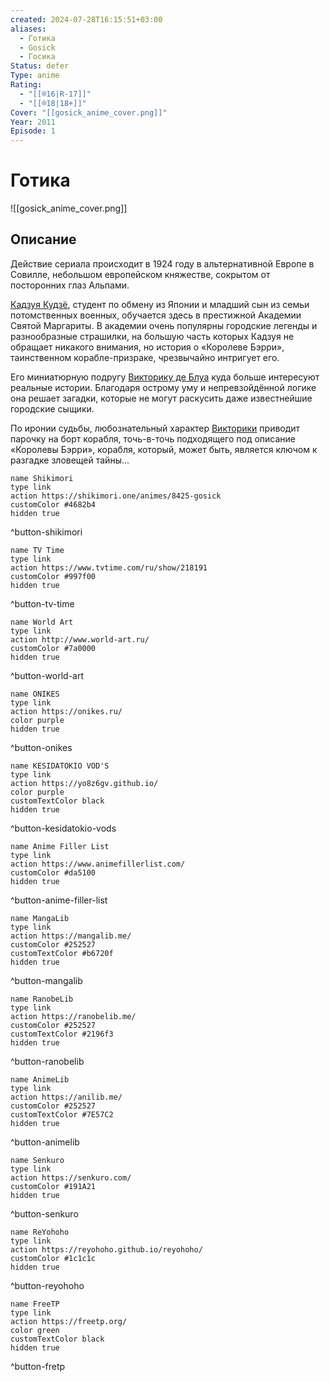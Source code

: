 ```yaml
---
created: 2024-07-28T16:15:51+03:00
aliases:
  - Готика
  - Gosick
  - Госика
Status: defer
Type: anime
Rating:
  - "[[®️16|R-17]]"
  - "[[®️18|18+]]"
Cover: "[[gosick_anime_cover.png]]"
Year: 2011
Episode: 1
---
```


# Готика

![[gosick_anime_cover.png]]


## Описание

Действие сериала происходит в 1924 году в альтернативной Европе в Совилле, небольшом европейском княжестве, сокрытом от посторонних глаз Альпами.

[Кадзуя Кудзё](https://shikimori.one/characters/22724-kazuya-kujou), студент по обмену из Японии и младший сын из семьи потомственных военных, обучается здесь в престижной Академии Святой Маргариты. В академии очень популярны городские легенды и разнообразные страшилки, на большую часть которых Кадзуя не обращает никакого внимания, но история о «Королеве Бэрри», таинственном корабле-призраке, чрезвычайно интригует его.

Его миниатюрную подругу [Викторику де Блуа](https://shikimori.one/characters/20170-victorique-de-blois) куда больше интересуют реальные истории. Благодаря острому уму и непревзойдённой логике она решает загадки, которые не могут раскусить даже известнейшие городские сыщики.

По иронии судьбы, любознательный характер [Викторики](https://shikimori.one/characters/20170-victorique-de-blois) приводит парочку на борт корабля, точь-в-точь подходящего под описание «Королевы Бэрри», корабля, который, может быть, является ключом к разгадке зловещей тайны...


```button
name Shikimori
type link
action https://shikimori.one/animes/8425-gosick
customColor #4682b4
hidden true
```
^button-shikimori

```button
name TV Time
type link
action https://www.tvtime.com/ru/show/218191
customColor #997f00
hidden true
```
^button-tv-time

```button
name World Art
type link
action http://www.world-art.ru/
customColor #7a0000
hidden true
```
^button-world-art

```button
name ONIKES
type link
action https://onikes.ru/
color purple
hidden true
```
^button-onikes

```button
name KESIDATOKIO VOD'S
type link
action https://yo8z6gv.github.io/
color purple
customTextColor black
hidden true
```
^button-kesidatokio-vods

```button
name Anime Filler List
type link
action https://www.animefillerlist.com/
customColor #da5100
hidden true
```
^button-anime-filler-list

```button
name MangaLib
type link
action https://mangalib.me/
customColor #252527
customTextColor #b6720f
hidden true
```
^button-mangalib

```button
name RanobeLib
type link
action https://ranobelib.me/
customColor #252527
customTextColor #2196f3
hidden true
```
^button-ranobelib

```button
name AnimeLib
type link
action https://anilib.me/
customColor #252527
customTextColor #7E57C2
hidden true
```
^button-animelib

```button
name Senkuro
type link
action https://senkuro.com/
customColor #191A21
hidden true
```
^button-senkuro

```button
name ReYohoho
type link
action https://reyohoho.github.io/reyohoho/
customColor #1c1c1c
hidden true
```
^button-reyohoho

```button
name FreeTP
type link
action https://freetp.org/
color green
customTextColor black
hidden true
```
^button-fretp
